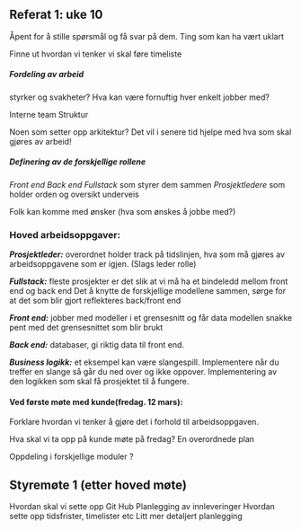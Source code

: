 ## Referat 1: uke 10 

Åpent for å stille spørsmål og få svar på dem. Ting som kan ha vært uklart 

Finne ut hvordan vi tenker vi skal føre timeliste 

##### Fordeling av arbeid 
styrker og svakheter? Hva kan være fornuftig hver enkelt jobber med? 

Interne team 
Struktur

Noen som setter opp arkitektur? Det vil i senere tid hjelpe med hva som skal gjøres av arbeid! 

##### Definering av de forskjellige rollene 

*Front end*
*Back end*
*Fullstack* som styrer dem sammen 
*Prosjektledere* som holder orden og oversikt underveis 

Folk kan komme med ønsker (hva som ønskes å jobbe med?) 



### Hoved arbeidsoppgaver: 

***Prosjektleder:*** overordnet holder track på tidslinjen, hva som må gjøres av arbeidsoppgavene som er igjen. (Slags leder rolle) 

***Fullstack:*** fleste prosjekter er det slik at vi må ha et bindeledd mellom front end og back end 
Det å knytte de forskjellige modellene sammen, sørge for at det som blir gjort reflekteres back/front end 

***Front end:*** jobber med modeller i et grensesnitt og får data modellen snakke pent med det grensesnittet som blir brukt 

***Back end:*** databaser, gi riktig data til front end. 

***Business logikk:*** et eksempel kan være slangespill. Implementere når du treffer en slange så går du ned over og ikke oppover. Implementering av den logikken som skal få prosjektet til å fungere. 
 

#### Ved første møte med kunde(fredag. 12 mars): 
Forklare hvordan vi tenker å gjøre det i forhold til arbeidsoppgaven. 

Hva skal vi ta opp på kunde møte på fredag? 
En overordnede plan 

Oppdeling i forskjellige moduler ? 



## Styremøte 1 (etter hoved møte) 

Hvordan skal vi sette opp Git Hub 
Planlegging av innleveringer 
Hvordan sette opp tidsfrister, timelister etc 
Litt mer detaljert planlegging 



